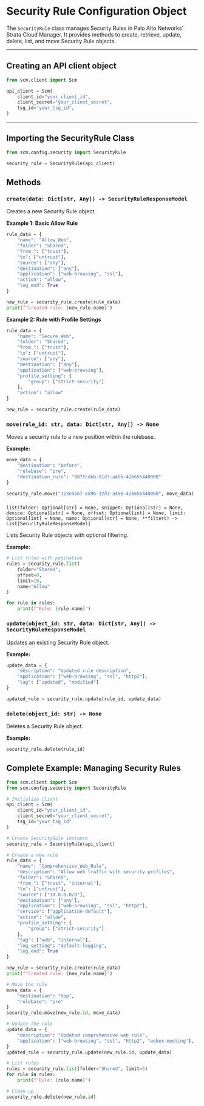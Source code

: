 # Security Rule Configuration Object

The `SecurityRule` class manages Security Rules in Palo Alto Networks' Strata Cloud Manager.
It provides methods to create, retrieve, update, delete, list, and move Security Rule objects.

---

## Creating an API client object

<div class="termy">

<!-- termynal -->

```python
from scm.client import Scm

api_client = Scm(
    client_id="your_client_id",
    client_secret="your_client_secret",
    tsg_id="your_tsg_id",
)
```

</div>

---

## Importing the SecurityRule Class

<div class="termy">

<!-- termynal -->

```python
from scm.config.security import SecurityRule

security_rule = SecurityRule(api_client)
```

</div>

## Methods

### `create(data: Dict[str, Any]) -> SecurityRuleResponseModel`

Creates a new Security Rule object.

**Example 1: Basic Allow Rule**

<div class="termy">

<!-- termynal -->

```python
rule_data = {
    "name": "Allow_Web",
    "folder": "Shared",
    "from_": ["trust"],
    "to": ["untrust"],
    "source": ["any"],
    "destination": ["any"],
    "application": ["web-browsing", "ssl"],
    "action": "allow",
    "log_end": True
}

new_rule = security_rule.create(rule_data)
print(f"Created rule: {new_rule.name}")
```

</div>

**Example 2: Rule with Profile Settings**

<div class="termy">

<!-- termynal -->

```python
rule_data = {
    "name": "Secure_Web",
    "folder": "Shared",
    "from_": ["trust"],
    "to": ["untrust"],
    "source": ["any"],
    "destination": ["any"],
    "application": ["web-browsing"],
    "profile_setting": {
        "group": ["strict-security"]
    },
    "action": "allow"
}

new_rule = security_rule.create(rule_data)
```

</div>

### `move(rule_id: str, data: Dict[str, Any]) -> None`

Moves a security rule to a new position within the rulebase.

**Example:**

<div class="termy">

<!-- termynal -->

```python
move_data = {
    "destination": "before",
    "rulebase": "pre",
    "destination_rule": "987fcdeb-51d3-a456-426655440000"
}

security_rule.move("123e4567-e89b-12d3-a456-426655440000", move_data)
```

</div>

###

`list(folder: Optional[str] = None, snippet: Optional[str] = None, device: Optional[str] = None, offset: Optional[int] = None, limit: Optional[int] = None, name: Optional[str] = None, **filters) -> List[SecurityRuleResponseModel]`

Lists Security Rule objects with optional filtering.

**Example:**

<div class="termy">

<!-- termynal -->

```python
# List rules with pagination
rules = security_rule.list(
    folder="Shared",
    offset=0,
    limit=10,
    name="Allow"
)

for rule in rules:
    print(f"Rule: {rule.name}")
```

</div>

### `update(object_id: str, data: Dict[str, Any]) -> SecurityRuleResponseModel`

Updates an existing Security Rule object.

**Example:**

<div class="termy">

<!-- termynal -->

```python
update_data = {
    "description": "Updated rule description",
    "application": ["web-browsing", "ssl", "http2"],
    "tag": ["updated", "modified"]
}

updated_rule = security_rule.update(rule_id, update_data)
```

</div>

### `delete(object_id: str) -> None`

Deletes a Security Rule object.

**Example:**

<div class="termy">

<!-- termynal -->

```python
security_rule.delete(rule_id)
```

</div>

## Complete Example: Managing Security Rules

<div class="termy">

<!-- termynal -->

```python
from scm.client import Scm
from scm.config.security import SecurityRule

# Initialize client
api_client = Scm(
    client_id="your_client_id",
    client_secret="your_client_secret",
    tsg_id="your_tsg_id"
)

# Create SecurityRule instance
security_rule = SecurityRule(api_client)

# Create a new rule
rule_data = {
    "name": "Comprehensive_Web_Rule",
    "description": "Allow web traffic with security profiles",
    "folder": "Shared",
    "from_": ["trust", "internal"],
    "to": ["untrust"],
    "source": ["10.0.0.0/8"],
    "destination": ["any"],
    "application": ["web-browsing", "ssl", "http2"],
    "service": ["application-default"],
    "action": "allow",
    "profile_setting": {
        "group": ["strict-security"]
    },
    "tag": ["web", "internal"],
    "log_setting": "default-logging",
    "log_end": True
}

new_rule = security_rule.create(rule_data)
print(f"Created rule: {new_rule.name}")

# Move the rule
move_data = {
    "destination": "top",
    "rulebase": "pre"
}
security_rule.move(new_rule.id, move_data)

# Update the rule
update_data = {
    "description": "Updated comprehensive web rule",
    "application": ["web-browsing", "ssl", "http2", "webex-meeting"],
}
updated_rule = security_rule.update(new_rule.id, update_data)

# List rules
rules = security_rule.list(folder="Shared", limit=5)
for rule in rules:
    print(f"Rule: {rule.name}")

# Clean up
security_rule.delete(new_rule.id)
```

</div>

